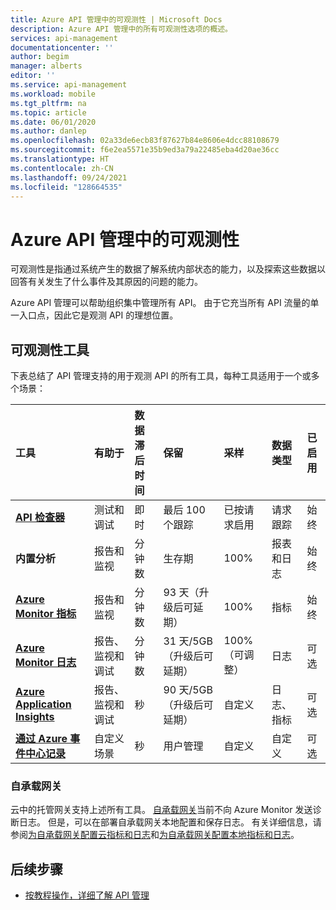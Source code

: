 ```yaml
---
title: Azure API 管理中的可观测性 | Microsoft Docs
description: Azure API 管理中的所有可观测性选项的概述。
services: api-management
documentationcenter: ''
author: begim
manager: alberts
editor: ''
ms.service: api-management
ms.workload: mobile
ms.tgt_pltfrm: na
ms.topic: article
ms.date: 06/01/2020
ms.author: danlep
ms.openlocfilehash: 02a33de6ecb83f87627b84e8606e4dcc88108679
ms.sourcegitcommit: f6e2ea5571e35b9ed3a79a22485eba4d20ae36cc
ms.translationtype: HT
ms.contentlocale: zh-CN
ms.lasthandoff: 09/24/2021
ms.locfileid: "128664535"
---
```

# <a name="observability-in-azure-api-management"></a>Azure API 管理中的可观测性

可观测性是指通过系统产生的数据了解系统内部状态的能力，以及探索这些数据以回答有关发生了什么事件及其原因的问题的能力。 

Azure API 管理可以帮助组织集中管理所有 API。 由于它充当所有 API 流量的单一入口点，因此它是观测 API 的理想位置。 

## <a name="observability-tools"></a>可观测性工具

下表总结了 API 管理支持的用于观测 API 的所有工具，每种工具适用于一个或多个场景：

| 工具        | 有助于    | 数据滞后时间 | 保留 | 采样 | 数据类型 | 已启用|
|:------------- |:-------------|:---- |:----|:---- |:--- |:---- 
| **[API 检查器](api-management-howto-api-inspector.md)** | 测试和调试 | 即时 | 最后 100 个跟踪 | 已按请求启用 | 请求跟踪 | 始终
| **内置分析** | 报告和监视 | 分钟数 | 生存期 | 100% | 报表和日志 | 始终 |
| **[Azure Monitor 指标](api-management-howto-use-azure-monitor.md)** | 报告和监视 | 分钟数 | 93 天（升级后可延期） | 100% | 指标 | 始终 |
| **[Azure Monitor 日志](api-management-howto-use-azure-monitor.md)** | 报告、监视和调试 | 分钟数 | 31 天/5GB（升级后可延期） | 100%（可调整） | 日志 | 可选 |
| **[Azure Application Insights](api-management-howto-app-insights.md)** | 报告、监视和调试 | 秒 | 90 天/5GB（升级后可延期） | 自定义 | 日志、指标 | 可选 |
| **[通过 Azure 事件中心记录](api-management-howto-log-event-hubs.md)** | 自定义场景 | 秒 | 用户管理 | 自定义 | 自定义 | 可选 |

### <a name="self-hosted-gateway"></a>自承载网关

云中的托管网关支持上述所有工具。 [自承载网关](self-hosted-gateway-overview.md)当前不向 Azure Monitor 发送诊断日志。 但是，可以在部署自承载网关本地配置和保存日志。 有关详细信息，请参阅[为自承载网关配置云指标和日志](how-to-configure-cloud-metrics-logs.md)和[为自承载网关配置本地指标和日志](how-to-configure-local-metrics-logs.md)。

## <a name="next-steps"></a>后续步骤

* [按教程操作，详细了解 API 管理](import-and-publish.md)
